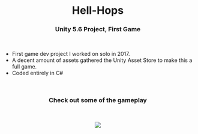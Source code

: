<h1 align="center">Hell-Hops</h1>
<h3 align="center">Unity 5.6 Project, First Game</h3><br>

- First game dev project I worked on solo in 2017.
- A decent amount of assets gathered the Unity Asset Store to make this a full game.
- Coded entirely in C#

<br>
<h3 align="center">Check out some of the gameplay</h3>
<br>

<p align="center">
<img witdh="600px" src="https://github.com/user-attachments/assets/8557050e-f6db-4a82-b051-22c87ae5c168">
</p>

